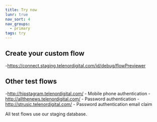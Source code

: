 ```yaml
---
title: Try now
lunr: true
nav_sort: 4
nav_groups:
  - primary
tags: try
---
```


## Create your custom flow
 -https://connect.staging.telenordigital.com/id/debug/flowPreviewer

## Other test flows 
 -http://hipstagram.telenordigital.com/ - Mobile phone authentication
 -http://allthenews.telenordigital.com/ - Password authentication
 -http://strusic.telenordigital.com/ - Password authentication email claim

All test flows use our staging database.
